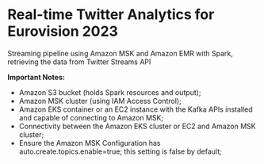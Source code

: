 # Real-time Twitter Analytics for Eurovision 2023
Streaming pipeline using Amazon MSK and Amazon EMR with Spark, retrieving the data from Twitter Streams API

**Important Notes:**
- Amazon S3 bucket (holds Spark resources and output);
- Amazon MSK cluster (using IAM Access Control);
- Amazon EKS container or an EC2 instance with the Kafka APIs installed and capable of connecting to Amazon MSK;
- Connectivity between the Amazon EKS cluster or EC2 and Amazon MSK cluster;
- Ensure the Amazon MSK Configuration has auto.create.topics.enable=true; this setting is false by default;
